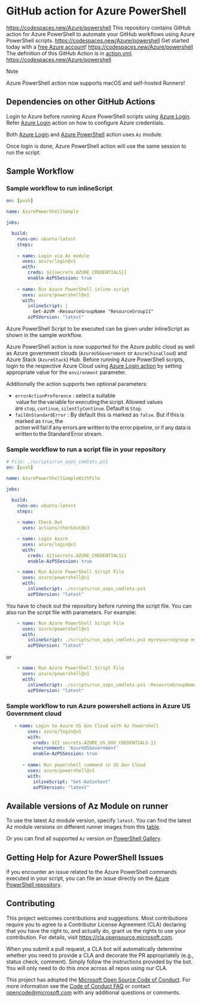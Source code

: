 # GitHub action for Azure PowerShell
https://codespaces.new/Azure/powershell
This repository contains GitHub action for Azure PowerShell to automate your GitHub workflows using Azure PowerShell scripts.
https://codespaces.new/Azure/powershell
Get started today with a [free Azure account](https://azure.com/free/open-source)!
https://codespaces.new/Azure/powershell
The definition of this GitHub Action is in [action.yml](https://github.com/azure/powershell/blob/master/action.yml).
https://codespaces.new/Azure/powershell
> [!NOTE]
> Azure PowerShell action now supports macOS and self-hosted Runners!

## Dependencies on other GitHub Actions

Login to Azure before running Azure PowerShell scripts using [Azure Login](https://github.com/Azure/login). Refer [Azure Login](https://github.com/Azure/login#configure-azure-credentials) action on how to configure Azure credentials.

Both [Azure Login](https://github.com/Azure/login) and [Azure PowerShell](https://github.com/azure/powershell) action uses `Az` module.

Once login is done, Azure PowerShell action will use the same session to run the script.

## Sample Workflow

### Sample workflow to run inlineScript

```yaml
on: [push]

name: AzurePowerShellSample

jobs:

  build:
    runs-on: ubuntu-latest
    steps:
    
    - name: Login via Az module
      uses: azure/login@v1
      with:
        creds: ${{secrets.AZURE_CREDENTIALS}}
        enable-AzPSSession: true 
        
    - name: Run Azure PowerShell inline script
      uses: azure/powershell@v1
      with:
        inlineScript: |
          Get-AzVM -ResourceGroupName "ResourceGroup11"
        azPSVersion: "latest"
```

Azure PowerShell Script to be executed can be given under inlineScript as shown in the sample workflow.

Azure PowerShell action is now supported for the Azure public cloud as well as Azure government clouds (`AzureUSGovernment` or `AzureChinaCloud`) and Azure Stack (`AzureStack`) Hub. Before running Azure PowerShell scripts, login to the respective Azure Cloud  using [Azure Login action](https://github.com/Azure/login) by setting appropriate value for the `environment` parameter.

Additionally the action supports two optional parameters:

- `errorActionPreference` : select a suitable  value for the variable for executing the script. Allowed values are `stop`, `continue`, `silentlyContinue`. Default is `Stop`.
- `failOnStandardError` : By default this is marked as `false`. But if this is marked as `true`, the action will fail if any errors are written to the error pipeline, or if any data is written to the Standard Error stream.

### Sample workflow to run a script file in your repository

```yaml
# File: ./scripts/run_azps_cmdlets.ps1
on: [push]

name: AzurePowerShellSampleWithFile

jobs:

  build:
    runs-on: ubuntu-latest
    steps:
    
    - name: Check Out
      uses: actions/checkout@v3

    - name: Login Azure
      uses: azure/login@v1
      with:
        creds: ${{secrets.AZURE_CREDENTIALS}}
        enable-AzPSSession: true 

    - name: Run Azure PowerShell Script File
      uses: azure/powershell@v1
      with:
        inlineScript: ./scripts/run_azps_cmdlets.ps1
        azPSVersion: "latest"
```

You have to check out the repository before running the script file.
You can also run the script file with parameters. For example:

```yaml
    - name: Run Azure PowerShell Script File
      uses: azure/powershell@v1
      with:
        inlineScript: ./scripts/run_azps_cmdlets.ps1 myresourcegroup myresourcename
        azPSVersion: "latest"
```

or

```yaml
    - name: Run Azure PowerShell Script File
      uses: azure/powershell@v1
      with:
        inlineScript: ./scripts/run_azps_cmdlets.ps1 -ResourceGroupName myresourcegroup -ResourceName myresourcename
        azPSVersion: "latest"
```

### Sample workflow to run Azure powershell actions in Azure US Government cloud

```yaml
   - name: Login to Azure US Gov Cloud with Az Powershell 
        uses: azure/login@v1
        with:
          creds: ${{ secrets.AZURE_US_GOV_CREDENTIALS }}
          environment: 'AzureUSGovernment'
          enable-AzPSSession: true
    
      - name: Run powershell command in US Gov Cloud
        uses: azure/powershell@v1
        with:
          inlineScript: "Get-AzContext"
          azPSVersion: "latest"
```

## Available versions of Az Module on runner

To use the latest Az module version, specify `latest`. You can find the latest Az module versions on different runner images from this [table](https://github.com/actions/runner-images#available-images).

Or you can find all supported `Az` version on [PowerShell Gallery](https://www.powershellgallery.com/packages/Az).

## Getting Help for Azure PowerShell Issues

If you encounter an issue related to the Azure PowerShell commands executed in your script, you can
file an issue directly on the [Azure PowerShell repository](https://github.com/Azure/azure-powershell/issues/new/choose).

## Contributing

This project welcomes contributions and suggestions.  Most contributions require you to agree to a
Contributor License Agreement (CLA) declaring that you have the right to, and actually do, grant us
the rights to use your contribution. For details, visit <https://cla.opensource.microsoft.com>.

When you submit a pull request, a CLA bot will automatically determine whether you need to provide
a CLA and decorate the PR appropriately (e.g., status check, comment). Simply follow the instructions
provided by the bot. You will only need to do this once across all repos using our CLA.

This project has adopted the [Microsoft Open Source Code of Conduct](https://opensource.microsoft.com/codeofconduct/).
For more information see the [Code of Conduct FAQ](https://opensource.microsoft.com/codeofconduct/faq/) or
contact [opencode@microsoft.com](mailto:opencode@microsoft.com) with any additional questions or comments.
